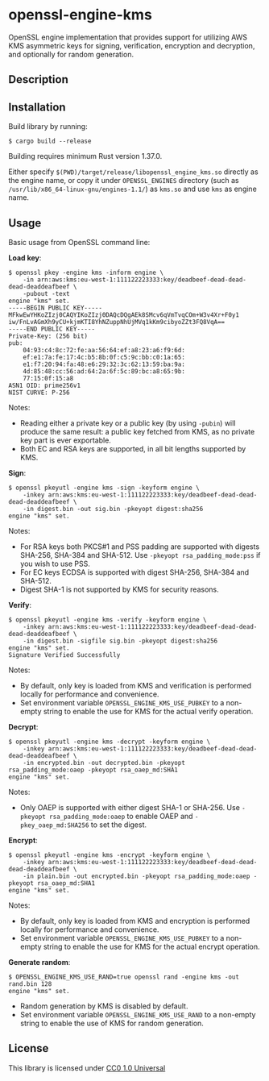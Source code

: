 # openssl-engine-kms

OpenSSL engine implementation that provides support for utilizing AWS
KMS asymmetric keys for signing, verification, encryption and
decryption, and optionally for random generation.

## Description

## Installation

Build library by running:

```
$ cargo build --release
```

Building requires minimum Rust version 1.37.0.

Either specify `$(PWD)/target/release/libopenssl_engine_kms.so`
directly as the engine name, or copy it under `OPENSSL_ENGINES`
directory (such as `/usr/lib/x86_64-linux-gnu/engines-1.1/`) as
`kms.so` and use `kms` as engine name.

## Usage

Basic usage from OpenSSL command line:

**Load key**:

```
$ openssl pkey -engine kms -inform engine \
    -in arn:aws:kms:eu-west-1:111122223333:key/deadbeef-dead-dead-dead-deaddeafbeef \
    -pubout -text
engine "kms" set.
-----BEGIN PUBLIC KEY-----
MFkwEwYHKoZIzj0CAQYIKoZIzj0DAQcDQgAEk8SMcv6qVmTvqCOm+W3v4Xr+F0y1
iw/FnLvAGmXh9yCU+kjmKTI8YhNZuppNhUjMVq1kKm9cibyoZZt3FQ8VqA==
-----END PUBLIC KEY-----
Private-Key: (256 bit)
pub:
    04:93:c4:8c:72:fe:aa:56:64:ef:a8:23:a6:f9:6d:
    ef:e1:7a:fe:17:4c:b5:8b:0f:c5:9c:bb:c0:1a:65:
    e1:f7:20:94:fa:48:e6:29:32:3c:62:13:59:ba:9a:
    4d:85:48:cc:56:ad:64:2a:6f:5c:89:bc:a8:65:9b:
    77:15:0f:15:a8
ASN1 OID: prime256v1
NIST CURVE: P-256
```

Notes:
- Reading either a private key or a public key (by using `-pubin`)
  will produce the same result: a public key fetched from KMS, as no
  private key part is ever exportable.
- Both EC and RSA keys are supported, in all bit lengths supported by
  KMS.

**Sign**:

```
$ openssl pkeyutl -engine kms -sign -keyform engine \
    -inkey arn:aws:kms:eu-west-1:111122223333:key/deadbeef-dead-dead-dead-deaddeafbeef \
    -in digest.bin -out sig.bin -pkeyopt digest:sha256
engine "kms" set.
```

Notes:
- For RSA keys both PKCS#1 and PSS padding are supported with digests
  SHA-256, SHA-384 and SHA-512. Use `-pkeyopt rsa_padding_mode:pss` if
  you wish to use PSS.
- For EC keys ECDSA is supported with digest SHA-256, SHA-384 and
  SHA-512.
- Digest SHA-1 is not supported by KMS for security reasons. 

**Verify**:

```
$ openssl pkeyutl -engine kms -verify -keyform engine \
    -inkey arn:aws:kms:eu-west-1:111122223333:key/deadbeef-dead-dead-dead-deaddeafbeef \
    -in digest.bin -sigfile sig.bin -pkeyopt digest:sha256
engine "kms" set.
Signature Verified Successfully
```

Notes:
- By default, only key is loaded from KMS and verification is
  performed locally for performance and convenience.
- Set environment variable `OPENSSL_ENGINE_KMS_USE_PUBKEY` to a
  non-empty string to enable the use for KMS for the actual verify
  operation.

**Decrypt**:

```
$ openssl pkeyutl -engine kms -decrypt -keyform engine \
    -inkey arn:aws:kms:eu-west-1:111122223333:key/deadbeef-dead-dead-dead-deaddeafbeef \
    -in encrypted.bin -out decrypted.bin -pkeyopt rsa_padding_mode:oaep -pkeyopt rsa_oaep_md:SHA1
engine "kms" set.
```

Notes:
- Only OAEP is supported with either digest SHA-1 or SHA-256. Use
  `-pkeyopt rsa_padding_mode:oaep` to enable OAEP and
  `-pkey_oaep_md:SHA256` to set the digest.

**Encrypt**:

```
$ openssl pkeyutl -engine kms -encrypt -keyform engine \
    -inkey arn:aws:kms:eu-west-1:111122223333:key/deadbeef-dead-dead-dead-deaddeafbeef \
    -in plain.bin -out encrypted.bin -pkeyopt rsa_padding_mode:oaep -pkeyopt rsa_oaep_md:SHA1
engine "kms" set.
```

Notes:
- By default, only key is loaded from KMS and encryption is
  performed locally for performance and convenience.
- Set environment variable `OPENSSL_ENGINE_KMS_USE_PUBKEY` to a
  non-empty string to enable the use for KMS for the actual encrypt
  operation.

**Generate random**:

```
$ OPENSSL_ENGINE_KMS_USE_RAND=true openssl rand -engine kms -out rand.bin 128
engine "kms" set.
```

- Random generation by KMS is disabled by default.
- Set environment variable `OPENSSL_ENGINE_KMS_USE_RAND` to a
  non-empty string to enable the use of KMS for random generation.

## License

This library is licensed under [CC0 1.0 Universal](LICENSE)
